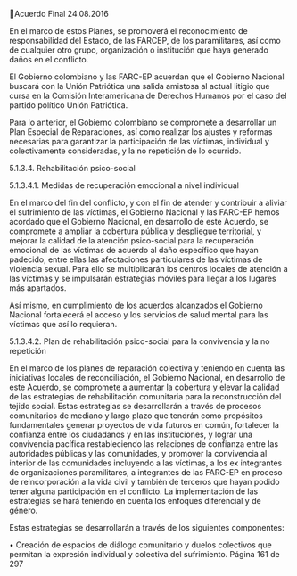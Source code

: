 Acuerdo Final 
24.08.2016 
 
En el marco de estos Planes, se promoverá el reconocimiento de responsabilidad del Estado, de las FARCEP, de los paramilitares, así como de cualquier otro grupo, organización o institución que haya generado 
daños en el conflicto. 
 
El Gobierno colombiano y las FARC-EP acuerdan que el Gobierno Nacional buscará con la Unión Patriótica 
una salida amistosa al actual litigio que cursa en la Comisión Interamericana de Derechos Humanos por el 
caso del partido político Unión Patriótica.  
 
Para lo anterior, el Gobierno colombiano se compromete a desarrollar un Plan Especial de Reparaciones, 
así  como  realizar  los  ajustes  y  reformas  necesarias  para  garantizar  la  participación  de  las  víctimas, 
individual y colectivamente consideradas, y la no repetición de lo ocurrido. 
 
5.1.3.4.
Rehabilitación psico-social  
 
5.1.3.4.1. Medidas de recuperación emocional a nivel individual 
 
En el marco del fin del conflicto, y con el fin de atender y contribuir a aliviar el sufrimiento de las víctimas, 
el  Gobierno  Nacional  y  las  FARC-EP  hemos  acordado  que  el  Gobierno  Nacional,  en  desarrollo  de  este 
Acuerdo, se compromete a ampliar la cobertura pública y despliegue territorial, y mejorar la calidad de la 
atención psico-social para la recuperación emocional de las víctimas de acuerdo al daño específico que 
hayan padecido, entre ellas las afectaciones particulares de las víctimas de violencia sexual. Para ello se 
multiplicarán los centros locales de atención a las víctimas y se impulsarán estrategias móviles para llegar 
a los lugares más apartados. 
  
Así mismo, en cumplimiento de los acuerdos alcanzados el Gobierno Nacional fortalecerá el acceso y los 
servicios de salud mental para las víctimas que así lo requieran.  
 
5.1.3.4.2. Plan de rehabilitación psico-social para la convivencia y la no repetición 
 
En  el  marco  de  los  planes  de  reparación  colectiva  y  teniendo  en  cuenta  las  iniciativas  locales  de 
reconciliación,  el  Gobierno  Nacional,  en  desarrollo  de  este  Acuerdo,  se  compromete  a  aumentar  la 
cobertura y elevar la calidad de las estrategias de rehabilitación comunitaria para la reconstrucción del 
tejido social. Estas estrategias se desarrollarán a través de procesos comunitarios de mediano y largo plazo 
que tendrán como propósitos fundamentales generar proyectos de vida futuros en común, fortalecer la 
confianza entre los ciudadanos y en las instituciones, y lograr una convivencia pacífica restableciendo las 
relaciones de confianza entre las autoridades públicas y las comunidades, y promover la convivencia al 
interior de las comunidades incluyendo a las víctimas, a los ex integrantes de organizaciones paramilitares, 
a integrantes de las FARC-EP en proceso de reincorporación a la vida civil y también de terceros que hayan 
podido tener alguna participación en el conflicto. La implementación de las estrategias se hará teniendo 
en cuenta los enfoques diferencial y de género. 
 
Estas estrategias se desarrollarán a través de los siguientes componentes:  
 
• Creación de espacios de diálogo comunitario y duelos colectivos que permitan la expresión 
individual y colectiva del sufrimiento. 
Página 161 de 297 
 

